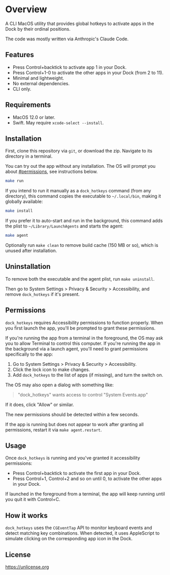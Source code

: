 # Overview

A CLI MacOS utility that provides global hotkeys to activate apps in the Dock by their ordinal positions.

The code was mostly written via Anthropic's Claude Code.

## Features

* Press Control+backtick to activate app 1 in your Dock.
* Press Control+1-0 to activate the other apps in your Dock (from 2 to 11).
* Minimal and lightweight.
* No external dependencies.
* CLI only.

## Requirements

* MacOS 12.0 or later.
* Swift. May require `xcode-select --install`.

## Installation

First, clone this repository via `git`, or download the zip. Navigate to its directory in a terminal.

You can try out the app without any installation. The OS will prompt you about [#permissions](#permissions), see instructions below.

```sh
make run
```

If you intend to run it manually as a `dock_hotkeys` command (from any directory), this command copies the executable to `~/.local/bin`, making it globally available:

```sh
make install
```

If you prefer it to auto-start and run in the background, this command adds the plist to `~/Library/LaunchAgents` and starts the agent:

```sh
make agent
```

Optionally run `make clean` to remove build cache (150 MB or so), which is unused after installation.

## Uninstallation

To remove both the executable and the agent plist, run `make uninstall`.

Then go to System Settings > Privacy & Security > Accessibility, and remove `dock_hotkeys` if it's present.

## Permissions

`dock_hotkeys` requires Accessibility permissions to function properly. When you first launch the app, you'll be prompted to grant these permissions.

If you're running the app from a terminal in the foreground, the OS may ask you to allow Terminal to control this computer. If you're running the app in the background via a launch agent, you'll need to grant permissions specifically to the app:

1. Go to System Settings > Privacy & Security > Accessibility.
2. Click the lock icon to make changes.
3. Add `dock_hotkeys` to the list of apps (if missing), and turn the switch on.

The OS may also open a dialog with something like:

> "dock_hotkeys" wants access to control "System Events.app"

If it does, click "Allow" or similar.

The new permissions should be detected within a few seconds.

If the app is running but does not appear to work after granting all permissions, restart it via `make agent.restart`.

## Usage

Once `dock_hotkeys` is running and you've granted it accessibility permissions:

* Press Control+backtick to activate the first app in your Dock.
* Press Control+1, Control+2 and so on until 0, to activate the other apps in your Dock.

If launched in the foreground from a terminal, the app will keep running until you quit it with Control+C.

## How it works

`dock_hotkeys` uses the `CGEventTap` API to monitor keyboard events and detect matching key combinations. When detected, it uses AppleScript to simulate clicking on the corresponding app icon in the Dock.

## License

https://unlicense.org
